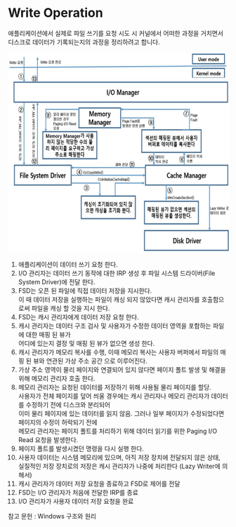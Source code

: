# Write Operation

애플리케이션에서 실제로 파일 쓰기를 요청 시도 시 커널에서 어떠한 과정을 거치면서  
디스크로 데이터가 기록되는지의 과정을 정리하려고 합니다.

![이미지](./images/Write.jpg)  

1. 애플리케이션이 데이터 쓰기 요청 한다.   
1. I/O 관리자는 데이터 쓰기 동작에 대한 IRP 생성 후 파일 시스템 드라이버(File System Driver)에 전달 한다.   
1. FSD는 오픈 된 파일에 직접 데이터 저장을 지시한다.   
   이 때 데이터 저장을 실행하는 파일이 캐싱 되지 않았다면 캐시 관리자를 호출함으로써 파일을 캐싱 할 것을 지시 한다.  
1. FSD는 캐시 관리자에게 데이터 저장 요청 한다.  
1. 캐시 관리자는 데이터 구조 검사 및 사용자가 수정한 데이터 영역을 포함하는 파일에 대한 매핑 된 뷰가   
   어디에 있는지 결정 및 매핑 된 뷰가 없으면 생성 한다.   
1. 캐시 관리자가 메모리 복사를 수행, 이때 메모리 복사는 사용자 버퍼에서 파일의 매핑 된 뷰와 연관된 가상 주소 공간 으로 이루어진다.   
1. 가상 주소 영역이 물리 페이지와 연결되어 있지 않다면 페이지 폴트 발생 및 해결을 위해 메모리 관리자 호출 한다.   
1. 메모리 관리자는 요청된 데이터를 저장하기 위해 사용될 물리 페이지를 할당.   
   사용자가 전체 페이지를 덮어 씌울 경우에는 캐시 관리자나 메모리 관리자가 데이터를 수정하기 전에 디스크와 분리되어   
   이미 물리 페이지에 있는 데이터를 읽지 않음. 그러나 일부 페이지가 수정되었다면 페이지의 수정이 허락되기 전에   
   메모리 관리자는 페이지 폴트를 처리하기 위해 데이터 읽기를 위한 Paging I/O Read 요청을 발생한다.  
1. 페이지 폴트를 발생시켰던 명령을 다시 실행 한다.  
1. 사용자 데이터는 시스템 메모리에 있으며, 아직 저장 장치에 전달되지 않은 상태,  
   실질적인 저장 장치로의 저장은 캐시 관리자가 나중에 처리한다 (Lazy Writer에 의해서)   
1. 캐시 관리자가 데이터 저장 요청을 종료하고 FSD로 제어를 전달   
1. FSD는 I/O 관리자가 처음에 전달한 IRP를 종료   
1. I/O 관리자가 사용자 데이터 저장 요청을 완료   

참고 문헌 : Windows 구조와 원리  